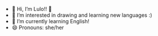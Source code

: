 - 👋 Hi, I’m Lulo!! 🩷
- 👀 I’m interested in drawing and learning new languages :)
- 🌱 I’m currently learning English!
- 😄 Pronouns: she/her
